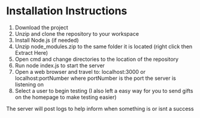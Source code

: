 <h1> Installation Instructions </h1>

1. Download the project
2. Unzip and clone the repository to your workspace
3. Install Node.js (if needed)
4. Unzip node_modules.zip to the same folder it is located (right click then Extract Here)
5. Open cmd and change directories to the location of the repository
6. Run node index.js to start the server
7. Open a web browser and travel to: localhost:3000 or localhost:portNumber where portNumber is the port the server is listening on
8. Select a user to begin testing (I also left a easy way for you to send gifts on the homepage to make testing easier)

The server will post logs to help inform when something is or isnt a success
